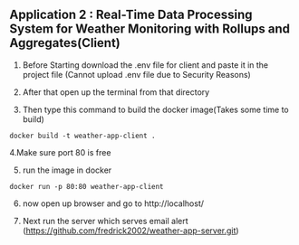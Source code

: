 
## Application 2 : Real-Time Data Processing System for Weather Monitoring with Rollups and Aggregates(Client)
1. Before Starting download the .env file for client and paste it in the project file (Cannot upload .env file due to Security Reasons)
   
2. After that open up the terminal from that directory

3. Then type this command to build the docker image(Takes some time to build)

```
docker build -t weather-app-client .
```

4.Make sure port 80 is free 

5. run the image in docker

```
docker run -p 80:80 weather-app-client
```

6. now open up browser and go to http://localhost/

7. Next run the server which serves email alert (https://github.com/fredrick2002/weather-app-server.git)
